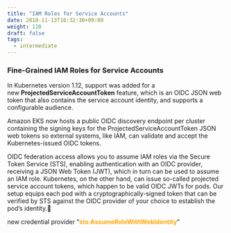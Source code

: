 ```yaml
---
title: "IAM Roles for Service Accounts"
date: 2018-11-13T16:32:30+09:00
weight: 110
draft: false
tags:
  - intermediate
---
```


### Fine-Grained IAM Roles for Service Accounts

In Kubernetes version 1.12, support was added for a new **ProjectedServiceAccountToken** feature, which is an OIDC JSON web token that also contains the service account identity, and supports a configurable audience.

Amazon EKS now hosts a public OIDC discovery endpoint per cluster containing the signing keys for the ProjectedServiceAccountToken JSON web tokens so external systems, like IAM, can validate and accept the Kubernetes-issued OIDC tokens.

OIDC federation access allows you to assume IAM roles via the Secure Token Service (STS), enabling authentication with an OIDC provider, receiving a JSON Web Token (JWT), which in turn can be used to assume an IAM role. Kubernetes, on the other hand, can issue so-called projected service account tokens, which happen to be valid OIDC JWTs for pods. Our setup equips each pod with a cryptographically-signed token that can be verified by STS against the OIDC provider of your choice to establish the pod’s identity.

new credential provider ”<span style="color:orange">**sts:AssumeRoleWithWebIdentity**</span>”
